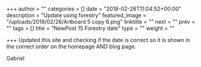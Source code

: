 +++
author = ""
categories = []
date = "2018-02-28T11:04:52+00:00"
description = "Update using forestry"
featured_image = "/uploads/2018/02/26/Artboard 5 copy 6.png"
linktitle = ""
next = ""
prev = ""
tags = []
title = "NewPost 15 Forestry date"
type = ""
weight = ""

+++
Updated this site and checking if the date is correct so it is shown in the correct order on the homepage AND blog page.

Gabriel